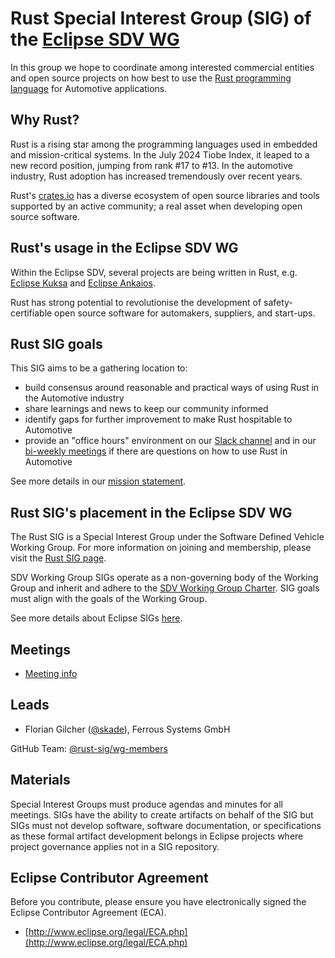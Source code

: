 # Rust Special Interest Group (SIG) of the [Eclipse SDV WG](https://sdv.eclipse.org/)

In this group we hope to coordinate among interested commercial entities and open source projects on how best to use the [Rust programming language](https://www.rust-lang.org/) for Automotive applications.

## Why Rust?

Rust is a rising star among the programming languages used in embedded and mission-critical systems. In the July 2024 Tiobe Index, it leaped to a new record position, jumping from rank #17 to #13. In the automotive industry, Rust adoption has increased tremendously over recent years.

Rust's [crates.io](https://crates.io/) has a diverse ecosystem of open source libraries and tools supported by an active community; a real asset when developing open source software.

## Rust's usage in the Eclipse SDV WG

Within the Eclipse SDV, several projects are being written in Rust, e.g. [Eclipse Kuksa](https://github.com/eclipse-kuksa/kuksa-databroker) and [Eclipse Ankaios](https://github.com/eclipse-ankaios/ankaios). 

Rust has strong potential to revolutionise the development of safety-certifiable open source software for automakers, suppliers, and start-ups.

## Rust SIG goals

This SIG aims to be a gathering location to:

* build consensus around reasonable and practical ways of using Rust in the Automotive industry
* share learnings and news to keep our community informed
* identify gaps for further improvement to make Rust hospitable to Automotive
* provide an "office hours" environment on our [Slack channel](https://sdvworkinggroup.slack.com/archives/C07A9DABC9M) and in our [bi-weekly meetings](./MEETINGS.md) if there are questions on how to use Rust in Automotive

See more details in our [mission statement](./MISSION-STATEMENT.md).

## Rust SIG's placement in the Eclipse SDV WG

The Rust SIG is a Special Interest Group under the Software Defined Vehicle Working Group.  For more information on joining and membership, please visit the [Rust SIG page](https://sdv.eclipse.org/special-interest-groups/rust/).

SDV Working Group SIGs operate as a non-governing body of the Working Group and inherit and adhere to the [SDV Working Group Charter](https://www.eclipse.org/org/workinggroups/sdv-charter.php).  SIG goals must align with the goals of the Working Group.

See more details about Eclipse SIGs [here](./ECLIPSE-SIGS.md).

## Meetings

* [Meeting info](./MEETINGS.md)

## Leads

* Florian Gilcher ([@skade](https://github.com/skade)), Ferrous Systems GmbH

GitHub Team: [@rust-sig/wg-members](https://github.com/orgs/rust-sig/teams/wg-members)

## Materials

Special Interest Groups must produce agendas and minutes for all meetings. SIGs have the ability to create artifacts on behalf of the SIG but SIGs must not develop software, software documentation, or specifications as these formal artifact development belongs in Eclipse projects where project governance applies not in a SIG repository.

## Eclipse Contributor Agreement

Before you contribute, please ensure you have electronically signed the Eclipse Contributor Agreement (ECA).

* [http://www.eclipse.org/legal/ECA.php](http://www.eclipse.org/legal/ECA.php)
